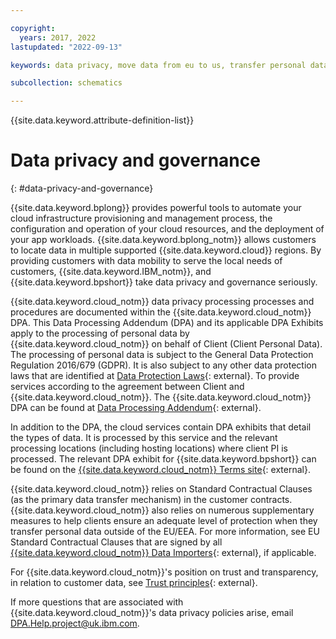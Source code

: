 ```yaml
---

copyright:
  years: 2017, 2022
lastupdated: "2022-09-13"

keywords: data privacy, move data from eu to us, transfer personal data outside eu

subcollection: schematics

---
```


{{site.data.keyword.attribute-definition-list}}

# Data privacy and governance
{: #data-privacy-and-governance}

{{site.data.keyword.bplong}} provides powerful tools to automate your cloud infrastructure provisioning and management process, the configuration and operation of your cloud resources, and the deployment of your app workloads. {{site.data.keyword.bplong_notm}} allows customers to locate data in multiple supported {{site.data.keyword.cloud}} regions. By providing customers with data mobility to serve the local needs of customers, {{site.data.keyword.IBM_notm}}, and {{site.data.keyword.bpshort}} take data privacy and governance seriously.

{{site.data.keyword.cloud_notm}} data privacy processing processes and procedures are documented within the {{site.data.keyword.cloud_notm}} DPA. This Data Processing Addendum (DPA) and its applicable DPA Exhibits apply to the processing of personal data by {{site.data.keyword.cloud_notm}} on behalf of Client (Client Personal Data). The processing of personal data is subject to the General Data Protection Regulation 2016/679 (GDPR). It is also subject to any other data protection laws that are identified at [Data Protection Laws](http://www.ibm.com/dpa/dpl){: external}. To provide services according to the agreement between Client and {{site.data.keyword.cloud_notm}}. The {{site.data.keyword.cloud_notm}} DPA can be found at [Data Processing Addendum](https://www.ibm.com/dpa){: external}.

In addition to the DPA, the cloud services contain DPA exhibits that detail the types of data. It is processed by this service and the relevant processing locations (including hosting locations) where client PI is processed. The relevant DPA exhibit for {{site.data.keyword.bpshort}} can be found on the [{{site.data.keyword.cloud_notm}} Terms site](https://www.ibm.com/support/customer/csol/contractexplorer/cloud/datasheets/2052E430379B11E58B2CB2A838CE4F20/en){: external}.

{{site.data.keyword.cloud_notm}} relies on Standard Contractual Clauses (as the primary data transfer mechanism) in the customer contracts. {{site.data.keyword.cloud_notm}} also relies on numerous supplementary measures to help clients ensure an adequate level of protection when they transfer personal data outside of the EU/EEA. For more information, see EU Standard Contractual Clauses that are signed by all [{{site.data.keyword.cloud_notm}} Data Importers](https://www.ibm.com/software/sla/sladb.nsf/sla/eumc){: external}, if applicable.

For {{site.data.keyword.cloud_notm}}'s position on trust and transparency, in relation to customer data, see [Trust principles](https://www.ibm.com/blogs/policy/trust-principles/){: external}.

If more questions that are associated with {{site.data.keyword.cloud_notm}}'s data privacy policies arise, email DPA.Help.project@uk.ibm.com. 
